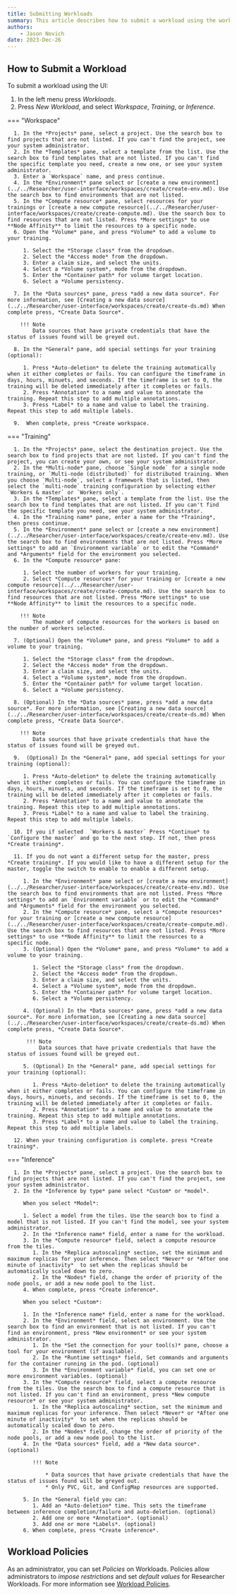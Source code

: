 ```yaml
---
title: Submitting Workloads
summary: This article describes how to submit a workload using the workloads V2 form.
authors:
    - Jason Novich
date: 2023-Dec-26
---
```


## How to Submit a Workload

To submit a workload using the UI:

1. In the left menu press *Workloads*.
2. Press *New Workload*, and select *Workspace*, *Training*, or *Inference*.

=== "Workspace"

      1. In the *Projects* pane, select a project. Use the search box to find projects that are not listed. If you can't find the project, see your system administrator.
      2. In the *Templates* pane, select a template from the list. Use the search box to find templates that are not listed. If you can't find the specific template you need, create a new one, or see your system administrator.
      3. Enter a `Workspace` name, and press continue.
      4. In the *Environment* pane select or [create a new environment](../../Researcher/user-interface/workspaces/create/create-env.md). Use the search box to find environments that are not listed.
      5. In the *Compute resource* pane, select resources for your trainings or [create a new compute resource](../../Researcher/user-interface/workspaces/create/create-compute.md). Use the search box to find resources that are not listed. Press *More settings* to use **Node Affinity** to limit the resources to a specific node.
      6. Open the *Volume* pane, and press *Volume* to add a volume to your training.

         1. Select the *Storage class* from the dropdown.
         2. Select the *Access mode* from the dropdown.
         3. Enter a claim size, and select the units.
         4. Select a *Volume system*, mode from the dropdown.
         5. Enter the *Container path* for volume target location.
         6. Select a *Volume persistency.

      7. In the *Data sources* pane, press *add a new data source*. For more information, see [Creating a new data source](../../Researcher/user-interface/workspaces/create/create-ds.md) When complete press, *Create Data Source*.
      
        !!! Note
            Data sources that have private credentials that have the status of issues found will be greyed out.

      8. In the *General* pane, add special settings for your training (optional):

         1. Press *Auto-deletion* to delete the training automatically when it either completes or fails. You can configure the timeframe in days, hours, minuets, and seconds. If the timeframe is set to 0, the training will be deleted immediately after it completes or fails.
         2. Press *Annotation* to a name and value to annotate the training. Repeat this step to add multiple annotations.
         3. Press *Label* to a name and value to label the training. Repeat this step to add multiple labels.

      9.  When complete, press *Create workspace.

=== "Training"

      1. In the *Projects* pane, select the destination project. Use the search box to find projects that are not listed. If you can't find the project, you can create your own, or see your system administrator.
      2. In the *Multi-node* pane, choose `Single node` for a single node training, or `Multi-node (distributed)` for distributed training. When you choose `Multi-node`, select a framework that is listed, then select the `multi-node` training configuration by selecting either `Workers & master` or `Workers only`.
      3. In the *Templates* pane, select a template from the list. Use the search box to find templates that are not listed. If you can't find the specific template you need, see your system administrator.
      4. In the *Training name* pane, enter a name for the *Training*, then press continue.
      5. In the *Environment* pane select or [create a new environment](../../Researcher/user-interface/workspaces/create/create-env.md). Use the search box to find environments that are not listed. Press *More settings* to add an `Environment variable` or to edit the *Command* and *Arguments* field for the environment you selected.
      6. In the *Compute resource* pane:

         1. Select the number of workers for your training.
         2. Select *Compute resources* for your training or [create a new compute resource](../../Researcher/user-interface/workspaces/create/create-compute.md). Use the search box to find resources that are not listed. Press *More settings* to use **Node Affinity** to limit the resources to a specific node.

        !!! Note
            The number of compute resources for the workers is based on the number of workers selected.

      7. (Optional) Open the *Volume* pane, and press *Volume* to add a volume to your training.

         1. Select the *Storage class* from the dropdown.
         2. Select the *Access mode* from the dropdown.
         3. Enter a claim size, and select the units.
         4. Select a *Volume system*, mode from the dropdown.
         5. Enter the *Container path* for volume target location.
         6. Select a *Volume persistency.

      8. (Optional) In the *Data sources* pane, press *add a new data source*. For more information, see [Creating a new data source](../../Researcher/user-interface/workspaces/create/create-ds.md) When complete press, *Create Data Source*.
   
        !!! Note
            Data sources that have private credentials that have the status of issues found will be greyed out.

      9.  (Optional) In the *General* pane, add special settings for your training (optional):

         1. Press *Auto-deletion* to delete the training automatically when it either completes or fails. You can configure the timeframe in days, hours, minuets, and seconds. If the timeframe is set to 0, the training will be deleted immediately after it completes or fails.
         2. Press *Annotation* to a name and value to annotate the training. Repeat this step to add multiple annotations.
         3. Press *Label* to a name and value to label the training. Repeat this step to add multiple labels.

      10. If you if selected  `Workers & master` Press *Continue* to `Configure the master` and go to the next step. If not, then press *Create training*.

      11. If you do not want a different setup for the master, press *Create training*. If you would like to have a different setup for the master, toggle the switch to enable to enable a different setup.

         1. In the *Environment* pane select or [create a new environment](../../Researcher/user-interface/workspaces/create/create-env.md). Use the search box to find environments that are not listed. Press *More settings* to add an `Environment variable` or to edit the *Command* and *Arguments* field for the environment you selected.
         2. In the *Compute resource* pane, select a *Compute resources* for your training or [create a new compute resource](../../Researcher/user-interface/workspaces/create/create-compute.md). Use the search box to find resources that are not listed. Press *More settings* to use **Node Affinity** to limit the resources to a specific node.
         3. (Optional) Open the *Volume* pane, and press *Volume* to add a volume to your training.

            1. Select the *Storage class* from the dropdown.
            2. Select the *Access mode* from the dropdown.
            3. Enter a claim size, and select the units.
            4. Select a *Volume system*, mode from the dropdown.
            5. Enter the *Container path* for volume target location.
            6. Select a *Volume persistency.

         4. (Optional) In the *Data sources* pane, press *add a new data source*. For more information, see [Creating a new data source](../../Researcher/user-interface/workspaces/create/create-ds.md) When complete press, *Create Data Source*.

          !!! Note
              Data sources that have private credentials that have the status of issues found will be greyed out.

         5. (Optional) In the *General* pane, add special settings for your training (optional):

            1. Press *Auto-deletion* to delete the training automatically when it either completes or fails. You can configure the timeframe in days, hours, minuets, and seconds. If the timeframe is set to 0, the training will be deleted immediately after it completes or fails.
            2. Press *Annotation* to a name and value to annotate the training. Repeat this step to add multiple annotations.
            3. Press *Label* to a name and value to label the training. Repeat this step to add multiple labels.

      12. When your training configuration is complete. press *Create training*.

=== "Inference"

      1. In the *Projects* pane, select a project. Use the search box to find projects that are not listed. If you can't find the project, see your system administrator.
      2. In the *Inference by type* pane select *Custom* or *model*.
          
         When you select *Model*:

         1. Select a model from the tiles. Use the search box to find a model that is not listed. If you can't find the model, see your system administrator.
         2. In the *Inference name* field, enter a name for the workload.
         3. In the *Compute resource* field, select a compute resource from the tiles.
            1. In the *Replica autoscaling* section, set the minimum and maximum replicas for your inference. Then select *Never* or *After one minute of inactivity*  to set when the replicas should be automatically scaled down to zero.
            2. In the *Nodes* field, change the order of priority of the node pools, or add a new node pool to the list.
         4. When complete, press *Create inference*.

         When you select *Custom*:

         1. In the *Inference name* field, enter a name for the workload.
         2. In the *Environment* field, select an environment. Use the search box to find an environment that is not listed. If you can't find an environment, press *New environment* or see your system administrator. 
            1. In the *Set the connection for your tool(s)* pane, choose a tool for your environment (if available).
            2. In the *Runtime settings* field, Set commands and arguments for the container running in the pod. (optional)
            3. In the *Environment variable* field, you can set one or more environment variables. (optional)
         3. In the *Compute resource* field, select a compute resource from the tiles. Use the search box to find a compute resource that is not listed. If you can't find an environment, press *New compute resource* or see your system administrator.
            1. In the *Replica autoscaling* section, set the minimum and maximum replicas for your inference. Then select *Never* or *After one minute of inactivity*  to set when the replicas should be automatically scaled down to zero.
            2. In the *Nodes* field, change the order of priority of the node pools, or add a new node pool to the list.
         4. In the *Data sources* field, add a *New data source*. (optional)
   
            !!! Note
                
                * Data sources that have private credentials that have the status of issues found will be greyed out.
                * Only PVC, Git, and ConfigMap resources are supported.

         5. In the *General field you can:
            1. Add an *Auto-deletion* time. This sets the timeframe between inference completion/failure and auto-deletion. (optional)
            2. Add one or more *Annotation*. (optional)
            3. Add one or more *Labels*. (optional)
         6. When complete, press *Create inference*.

## Workload Policies

As an administrator, you can set *Policies* on Workloads.  Policies allow administrators to *impose restrictions* and set *default values* for Researcher Workloads. For more information see [Workload Policies](../workloads/policies/policies.md).
